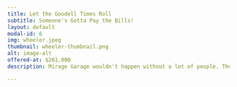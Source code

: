 ```yaml
---
title: Let the Goodell Times Roll
subtitle: Someone's Gotta Pay the Bills!
layout: default
modal-id: 6
img: wheeler.jpeg
thumbnail: wheeler-thumbnail.png
alt: image-alt
offered-at: $261,000
description: Mirage Garage wouldn't happen without a lot of people. The Sherpas, the Pit Crew, the Bike Czar, and the personal chefs are all important, but none of it would happen without the Burning Man Founders. Without their blessing, this camp wouldn't exist in the first place! Camping here directly helps our biggest supporter and backer, and its what allows us to come to the Burn year after year without repercussion. This 18 Wheeler is packed full of amenities. A gold-plated shower, a fully stocked mini-bar and regular sized bar, a king sized bed with a mattress full of feathers handpicked from around the world, your own dedicated concierge, a sauna and hot tub, air conditioning, and a personal art car awaits you in this luxurious living space.

---
```

